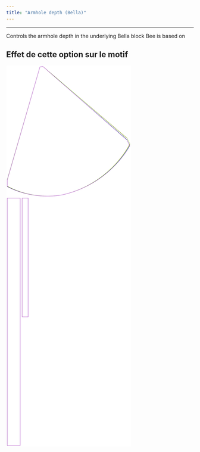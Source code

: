 ```yaml
---
title: "Armhole depth (Bella)"
---
```


---

Controls the armhole depth in the underlying Bella block Bee is based on

## Effet de cette option sur le motif

![Cette image montre l'effet de cette option en superposant plusieurs variantes qui ont une valeur différente pour cette option](bee_armholedepth_sample.svg "Effet de cette option sur le motif")
